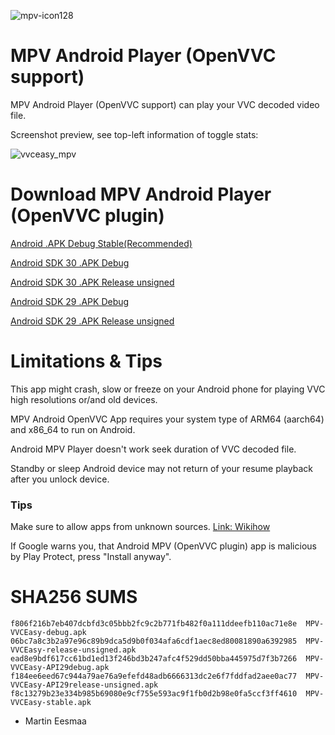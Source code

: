 ![mpv-icon128](https://user-images.githubusercontent.com/88035011/169686347-e7f06fa5-01ea-4b13-9ec6-c87570873db7.png)

# MPV Android Player (OpenVVC support)

MPV Android Player (OpenVVC support) can play your VVC decoded video file.

Screenshot preview, see top-left information of toggle stats:

![vvceasy_mpv](https://user-images.githubusercontent.com/88035011/169686173-b7717e01-9cc3-4f25-8f24-ddaa1f882667.jpg)


# Download MPV Android Player (OpenVVC plugin)

[Android .APK Debug Stable(Recommended)](https://mega.nz/file/H8kRUDBT#zWax2e1xxebrIZMmYPrmiWcbZBHnVAzAVZlY3EmuPnU)

[Android SDK 30 .APK Debug](https://mega.nz/file/v4shBToK#P8bBW70b5QG3SY4rqnz7DZaFq7vrXACmS9tHTWFHgqg)

[Android SDK 30 .APK Release unsigned](https://mega.nz/file/L1d0RCRA#JyGcjFRsVQNjo_y0j11_Kdx9oXapOt3fg87-RzppURg)

[Android SDK 29 .APK Debug](https://mega.nz/file/K4FQFATS#7E6FmEOn9h3UIQLg0ZVb66_zItlHBT8DzT2qx5Zr23Q)

[Android SDK 29 .APK Release unsigned](https://mega.nz/file/Ch1AgJDD#f__m02qj0F8xkYTVY8o_BOUfZQkhtNkX1Y3fhKG8PKM)

# Limitations & Tips

This app might crash, slow or freeze on your Android phone for playing VVC high resolutions or/and old devices.

MPV Android OpenVVC App requires your system type of ARM64 (aarch64) and x86_64 to run on Android.

Android MPV Player doesn't work seek duration of VVC decoded file.

Standby or sleep Android device may not return of your resume playback after you unlock device.

### Tips

Make sure to allow apps from unknown sources. [Link: Wikihow](https://www.wikihow.com/Allow-Apps-from-Unknown-Sources-on-Android)

If Google warns you, that Android MPV (OpenVVC plugin) app is malicious by Play Protect, press "Install anyway".

# SHA256 SUMS
```
f806f216b7eb407dcbfd3c05bbb2fc9c2b771fb482f0a111ddeefb110ac71e8e  MPV-VVCEasy-debug.apk
06bc7a8c3b2a97e96c89b9dca5d9b0f034afa6cdf1aec8ed80081890a6392985  MPV-VVCEasy-release-unsigned.apk
ead8e9bdf617cc61bd1ed13f246bd3b247afc4f529dd50bba445975d7f3b7266  MPV-VVCEasy-API29debug.apk
f184ee6eed67c944a79ae76a9efefd48adb6666313dc2e6f7fddfad2aee0ac77  MPV-VVCEasy-API29release-unsigned.apk
f8c13279b23e334b985b69080e9cf755e593ac9f1fb0d2b98e0fa5ccf3ff4610  MPV-VVCEasy-stable.apk
```

-   Martin Eesmaa
